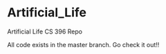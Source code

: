 # Artificial_Life
Artificial Life CS 396 Repo 


All code exists in the master branch. Go check it out!!

